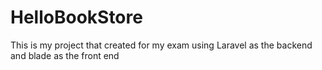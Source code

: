 # HelloBookStore
This is my project that created for my exam using Laravel as the backend and blade as the front end
